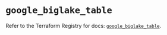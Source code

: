 # `google_biglake_table`

Refer to the Terraform Registry for docs: [`google_biglake_table`](https://registry.terraform.io/providers/hashicorp/google/6.7.0/docs/resources/biglake_table).
